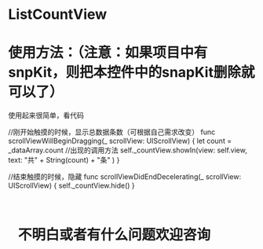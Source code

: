 # ListCountView
# 使用方法：（注意：如果项目中有snpKit，则把本控件中的snapKit删除就可以了）
使用起来很简单，看代码

//刚开始触摸的时候，显示总数据条数（可根据自己需求改变）
    func scrollViewWillBeginDragging(_ scrollView: UIScrollView) {
        let count = _dataArray.count
        //出现的调用方法
        self._countView.showIn(view: self.view, text: "共" + String(count) + "条" )
    }
    
 //结束触摸的时候，隐藏
    func scrollViewDidEndDecelerating(_ scrollView: UIScrollView) {
        self._countView.hide()
    }
    
    
#    不明白或者有什么问题欢迎咨询
